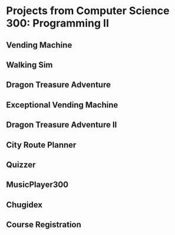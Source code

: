 # Projects from Computer Science 300: Programming II

## Vending Machine 
## Walking Sim
## Dragon Treasure Adventure
## Exceptional Vending Machine
## Dragon Treasure Adventure II
## City Route Planner
## Quizzer
## MusicPlayer300
## Chugidex
## Course Registration
